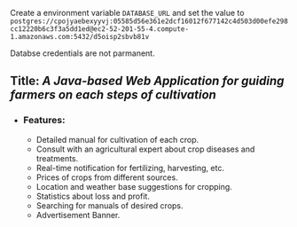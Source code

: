  Create a environment variable `DATABASE_URL` 
 and set the value to `postgres://cpojyaebexyyvj:05585d56e361e2dcf16012f677142c4d503d00efe298cc12220b6c3f3a5dd1ed@ec2-52-201-55-4.compute-1.amazonaws.com:5432/d5oisp2sbvb81v`
 
 Databse credentials are not parmanent.
 
 
## Title: _A Java-based Web Application for guiding farmers on each steps of cultivation_
- ### Features:
  - Detailed manual for cultivation of each crop.
  - Consult with an agricultural expert about crop diseases and treatments.
  - Real-time notification for fertilizing, harvesting, etc.
  - Prices of crops from different sources.
  - Location and weather base suggestions for cropping.
  - Statistics about loss and profit.
  - Searching for manuals of desired crops.
  - Advertisement Banner. 

